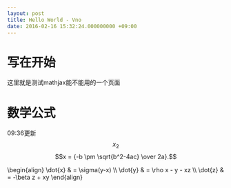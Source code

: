 ```yaml
---
layout: post
title: Hello World - Vno
date: 2016-02-16 15:32:24.000000000 +09:00
---
```


# 写在开始
这里就是测试mathjax能不能用的一个页面
# 数学公式
09:36更新
$$x_2$$
$$x = {-b \pm \sqrt{b^2-4ac} \over 2a}.$$
<p>
\begin{align}
\dot{x} & = \sigma(y-x) \\
\dot{y} & = \rho x - y - xz \\
\dot{z} & = -\beta z + xy
\end{align}
</p>
